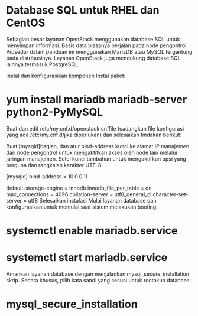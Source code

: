 # Database SQL untuk RHEL dan CentOS
   
Sebagian besar layanan OpenStack menggunakan database SQL untuk menyimpan informasi. Basis data biasanya berjalan pada node pengontrol. Prosedur dalam panduan ini menggunakan MariaDB atau MySQL tergantung pada distribusinya. Layanan OpenStack juga mendukung database SQL lainnya termasuk PostgreSQL .

Instal dan konfigurasikan komponen
Instal paket:

# yum install mariadb mariadb-server python2-PyMySQL
Buat dan edit /etc/my.cnf.d/openstack.cnffile (cadangkan file konfigurasi yang ada /etc/my.cnf.d/jika diperlukan) dan selesaikan tindakan berikut:

Buat [mysqld]bagian, dan atur bind-address kunci ke alamat IP manajemen dari node pengontrol untuk mengaktifkan akses oleh node lain melalui jaringan manajemen. Setel kunci tambahan untuk mengaktifkan opsi yang berguna dan rangkaian karakter UTF-8:

[mysqld]
bind-address = 10.0.0.11

default-storage-engine = innodb
innodb_file_per_table = on
max_connections = 4096
collation-server = utf8_general_ci
character-set-server = utf8
Selesaikan instalasi
Mulai layanan database dan konfigurasikan untuk memulai saat sistem melakukan booting:

# systemctl enable mariadb.service
# systemctl start mariadb.service
Amankan layanan database dengan menjalankan mysql_secure_installation skrip. Secara khusus, pilih kata sandi yang sesuai untuk rootakun database:

# mysql_secure_installation
